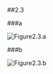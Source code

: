 ##2.3

###a

![Figure2.3.a](https://raw.github.com/bluaxe/CS359/master/practices/assets/2.3.a.jpg)

###b

![Figure2.3.b](https://raw.github.com/bluaxe/CS359/master/practices/assets/2.3.b.jpg)
